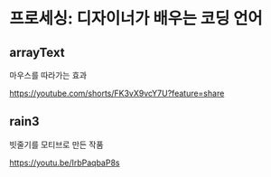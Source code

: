 # 프로세싱: 디자이너가 배우는 코딩 언어

## arrayText

마우스를 따라가는 효과

https://youtube.com/shorts/FK3vX9vcY7U?feature=share

## rain3

빗줄기를 모티브로 만든 작품

https://youtu.be/IrbPaqbaP8s



